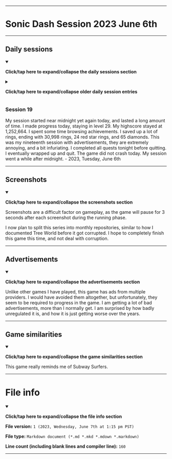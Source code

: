 
***

# Sonic Dash Session 2023 June 6th

***

## Daily sessions

<details open><summary><p><b>Click/tap here to expand/collapse the daily sessions section</b><p></summary>

<details><summary><p><b>Click/tap here to expand/collapse older daily session entries</b><p></summary>

### Session 0

Undocumented.

### Session 1

I had an after-midnight session today. I originally began to play this yesterday, but had to uninstall and reinstall it to reset my progress. It was very difficult as the play store was corrupted. I had to reset the Google Play Store, as the app refused to update, got stuck pending, or the store would just crash. It took over 30 minutes to fix, before I could play and make my progress back.

I made lots of progress today, screenshots are a difficult factor on gameplay, as the game will pause for 3 seconds after each screenshot during the running phase. Upon quitting, I made it to level 7, and had a high score of 106,380, with 240 rings, 26 red star rings, and 1 diamond. I eventually finished up and went to bed. This will be a daily thing. I also plan to focus on other old games. - 2023, Thursday, May 18th

### Session 2

I had another after-midnight session today.  I made lots of progress today. Upon quitting, I made it to level 11, unlocked Green Hll Zone, and had a high score of 167,544, with 1,739 rings, 0 red star rings, and 21 diamonds. This was my first session with advertisements. I eventually finished up and went to bed. This will be a daily thing. I also plan to focus on other old games. - 2023, Friday, May 19th

### Session 3

My session started before midnight, but lasted past midnight, so I will count it as a separate session from session 2. I made some progress today, and leveled up to level 12. I ended with a new high score of 277,662, along with 1,416 rings, 15 red star rings, and 61 diamonds. This was my second session with advertisements. I later finished up and went to bed. - 2023, Saturday, May 20th

### Session 4

My session started after midnight. I made some progress today, and leveled up to level 14. I unlocked Sir Lancelot for free. I ended with a new high score of 558,194, along with 2,156 rings, 31 red star rings, and 61 diamonds. This was my third session with advertisements. I later finished up and went to bed. I will have to play at a different time of the day next time. - 2023, Saturday, May 21st

### Session 5

<!-- Notes 2023.05.22
Cream
New highscore (613,952)
Level up 2x
Lots of quests
Very long session
New area unlocked: Temple Zone
!-->

My session started in the morning today, and lasted a very long time. I made some progress today, and leveled up to level 16. I unlocked Cream for 60 red star rings. I ended with a new high score of 613,952, along with 431 rings, 6 red star rings, and 360 diamonds. This was my fourth session with advertisements. I completed several quests, and unlocked a new area: Temple Zone. I eventually wrapped up and quit. - 2023, Sunday, May 22nd

### Session 6

My session started near midnight today, and lasted a very long time. I made some progress today, and leveled up to level 19. I unlocked Amy by maxing out another habitat. I did not get a new high score today, staying with a high score of 613,952, along with 60 rings, 25 red star rings, and 910 diamonds. This was my fifth session with advertisements. I completed several quests, and I eventually wrapped up and quit. My session went far after midnight. - 2023, Wednesday, May 23rd

### Session 7

My session started near midnight again today, and lasted a very long time. I made some progress today, and leveled up to level 20. I unlocked Charmy by maxing out another habitat. I got a slightly higher new high score today, ending with a new high score of 637,340, along with 800 rings, 47 red star rings, and 210 diamonds. This was my sixth session with advertisements. I completed some quests, and I eventually wrapped up and quit. My session went far after midnight. - 2023, Thursday, May 24th

### Session 8

My session started near midnight again today, and lasted a very long time. I made some progress today, and leveled up to level 22. I unlocked Tails by maxing out another habitat. I did not increase my high score today, ending with the same high score of 637,340, along with 191 rings, 54 red star rings, and 275 diamonds. This was my seventh session with advertisements, they are extremely annoying, and a bit infuriating. I began to unlock a new character via an event. I also unlocked Sky Sanctuary Zone tonight, and completed some quests, and I eventually wrapped up and quit. My session went far after midnight. - 2023, Thursday, May 25th

### Session 9

My session started near midnight yet again today, and lasted a long time. I made some progress today, and leveled up to level 23. I unlocked 2 characters today, Andronic through a 60 red star ring purchase, and Sir Gawain through an event. I did not increase my high score today, ending with the same high score of 637,340, along with 199 rings, 7 red star rings, and 55 diamonds. This was my eighth session with advertisements, they are extremely annoying, and a bit infuriating. I began to unlock a new character via an event. I completed some quests, but quit before completing all of them, as I became too tired, and had to go to bed. and I eventually wrapped up and quit. My session went far after midnight. - 2023, Friday, May 26th

### Session 10

My session started near midnight yet again today, and lasted a long time. I made some progress today, and leveled up to level 24. I did not unlock any new characters today, and I did not increase my high score today, ending with the same high score of 637,340, along with 1,348 rings, 14 red star rings, and 65 diamonds. This was my ninth session with advertisements, they are extremely annoying, and a bit infuriating. I completed some quests, but quit again before completing all of them, as I became too tired, and had to go to bed. and I eventually wrapped up and quit. My session went far after midnight. - 2023, Saturday, May 27th

### Session 11

My session started near midnight yet again today, and lasted a long time. I made some progress today, and leveled up to level 25. I did not unlock any new characters today, but I significantly increased my high score, bringing it up to 1,046,592. I ended with 174 rings, 29 red star rings, and 235 diamonds. This was my tenth session with advertisements, they are extremely annoying, and a bit infuriating. I completed some quests, but quit again before completing all of them, as I had to go to bed. and I eventually wrapped up and quit. My session went far after midnight. I had a lot of fun this time for some reason, even though it was very similar to yesterdays session. - 2023, Sunday, May 28th

### Session 12

My session started near midnight yet again today, and lasted a while. I made some progress today, and did not level up today. I did not unlock any new characters today, and I did not increase my high score, keeping it at 1,046,592. I ended with 839 rings, 36 red star rings, and 160 diamonds. This was my eleventh session with advertisements, they are extremely annoying, and a bit infuriating. I completed some quests, but quit again before completing all of them, as I became too tired, and had to go to bed. and I eventually wrapped up and quit. My session went a little after midnight. I began getting less screenshots today, prioritizing which ones are needed - 2023, Monday, May 29th

### Session 13

My session started near midnight yet again today, and lasted a short amount of time. I made small progress today, and did not level up today. I did not unlock any new characters today, and I did not increase my high score, keeping it at 1,046,592. I ended with 323 rings, 37 red star rings, and 145 diamonds. This was my twelfth session with advertisements, they are extremely annoying, and a bit infuriating. I completed some quests, but quit again before completing all of them, as I lost interest. and I eventually wrapped up and quit. My session went a little after midnight. I began getting less screenshots today, prioritizing which ones are needed - 2023, Tuesday, May 30th

### Session 14

My session started near midnight yet again today, and lasted a longer amount of time. I made some progress today, leveling up to level 26 today. I did not unlock any new characters today, and I did not increase my high score, keeping it at 1,046,592. I ended with 2,258 rings, 55 red star rings, and 280 diamonds. This was my thirteenth session with advertisements, they are extremely annoying, and a bit infuriating. I completed some quests, but quit again before completing all of them, as I became too tired. and I eventually wrapped up and quit. My session went a while after midnight. - 2023, Wednesday, May 31st

### Session 15

My session started near midnight yet again today, and lasted a slightly longer amount of time. I made some progress today, but did not level up. I did not unlock any new characters today, and I did not increase my high score, keeping it at 1,046,592. I ended with 654 rings, 59 red star rings, and 50 diamonds. This was my fourteenth session with advertisements, they are extremely annoying, and a bit infuriating. I completed some quests, but quit again before completing all of them, as I lost interest. The game also crashed at one point, the first time it has done so. and I eventually wrapped up and quit. My session went a while after midnight. - 2023, Thursday, June 1st

### Session 16

My session started near midnight yet again today, and lasted a much longer amount of time. I made some progress today, leveling up to level 27. I unlocked the character `Darkspine` through an event, and also bought the character `Rouge` for 60 red star rings. I did not increase my high score, keeping it at 1,046,592. I ended with 1 ring, 6 red star rings, and 465 diamonds. This was my fifteenth session with advertisements, they are extremely annoying, and a bit infuriating. I completed some quests, but quit again before completing all of them, as I needed to go to bed. I eventually wrapped up and quit. My session went a while after midnight. - 2023, Friday, June 2nd

### Session 17

My session started near midnight yet again today, and lasted a much longer amount of time. I made some progress today, staying in level 27. I did not increase my high score, keeping it at 1,046,592. I ended with 785 rings, 8 red star rings, and 145 diamonds. This was my sixteenth session with advertisements, they are extremely annoying, and a bit infuriating. I completed some quests, but quit again before completing all of them, as I needed to go to bed. I eventually wrapped up and quit. The game did not crash today. My session went a while after midnight. - 2023, Saturday, June 3rd

### Session 18

My session started near midnight yet again today, and lasted a much longer amount of time. I made some progress today, leveling up to level 28, and unlocking Mushroom Hill zone, the final zone. I increased my high score slightly, raising it to 1,070,388. I ended with 739 rings, 10 red star rings, and 455 diamonds. This was my sevententh session with advertisements, they are extremely annoying, and a bit infuriating. I completed some quests, but quit again before completing all of them, as I needed to go to bed. I eventually wrapped up and quit. The game did not crash today. My session went a while after midnight. - 2023, Sunday, June 4th

### Session 19

My session started near midnight yet again today, and lasted a long amount of time. I made some progress today, leveling up to level 29, and unlocking Vector. I increased my high score to 1,252,664, reaching 1 in the offline leaderboard. I had some failed runs. I saved up a lot of rings, ending with 11,585 rings, 22 red star rings, and 50 diamonds. This was my eighteenth session with advertisements, they are extremely annoying, and a bit infuriating. I completed some quests, but quit again before completing all of them, as I needed to go to bed. I eventually wrapped up and quit. The game did not crash today. My session went a while after midnight. - 2023, Monday, June 5th

</details>

### Session 19

My session started near midnight yet again today, and lasted a long amount of time. I made progress today, staying in level 29. My highscore stayed at 1,252,664. I spent some time browsing achievements. I saved up a lot of rings, ending with 30,998 rings, 24 red star rings, and 65 diamonds. This was my nineteenth session with advertisements, they are extremely annoying, and a bit infuriating. I completed all quests tonight before quitting. I eventually wrapped up and quit. The game did not crash today. My session went a while after midnight. - 2023, Tuesday, June 6th

</details>

***

## Screenshots

<details open><summary><p><b>Click/tap here to expand/collapse the screenshots section</b><p></summary>

Screenshots are a difficult factor on gameplay, as the game will pause for 3 seconds after each screenshot during the running phase.

I now plan to split this series into monthly repositories, similar to how I documented Tree World before it got corrupted. I hope to completely finish this game this time, and not deal with corruption.

</details>

***

## Advertisements

<details open><summary><p><b>Click/tap here to expand/collapse the advertisements section</b><p></summary>

Unlike other games I have played, this game has ads from multiple providers. I would have avoided them altogether, but unfortunately, they seem to be required to progress in the game. I am getting a lot of bad advertisements, more than I normally get. I am surprised by how badly unregulated it is, and how it is just getting worse over the years.

</details>

***

## Game similarities

<details open><summary><p><b>Click/tap here to expand/collapse the game similarities section</b><p></summary>

This game really reminds me of Subway Surfers.

</details>

***

# File info

<details open><summary><p><b>Click/tap here to expand/collapse the file info section</b><p></summary>

**File version:** `1 (2023, Wednesday, June 7th at 1:15 pm PST)`

**File type:** `Markdown document (*.md *.mkd *.mdown *.markdown)`

**Line count (including blank lines and compiler line):** `160`

</details>

***
